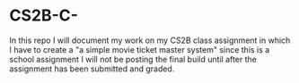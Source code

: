 # CS2B-C-
In this repo I will document my work on my CS2B class assignment in which I have to create a "a simple movie ticket master system" 
since this is a school assignment I will not be posting the final build until after the assignment has been submitted and graded. 
